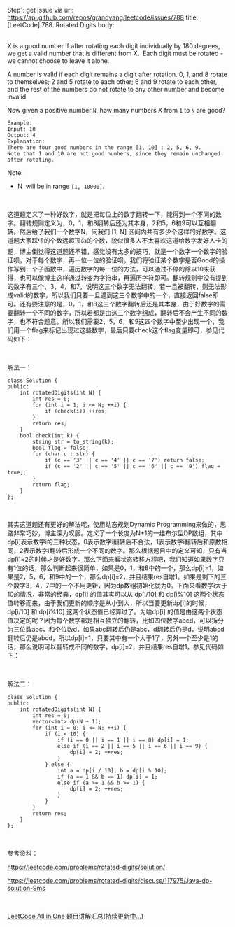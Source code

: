Step1: get issue via url: https://api.github.com/repos/grandyang/leetcode/issues/788 
 title:[LeetCode] 788. Rotated Digits 
 body:  
  

X is a good number if after rotating each digit individually by 180 degrees, we get a valid number that is different from X.  Each digit must be rotated - we cannot choose to leave it alone.

A number is valid if each digit remains a digit after rotation. 0, 1, and 8 rotate to themselves; 2 and 5 rotate to each other; 6 and 9 rotate to each other, and the rest of the numbers do not rotate to any other number and become invalid.

Now given a positive number `N`, how many numbers X from `1` to `N` are good?
    
    
    Example:
    Input: 10
    Output: 4
    Explanation: 
    There are four good numbers in the range [1, 10] : 2, 5, 6, 9.
    Note that 1 and 10 are not good numbers, since they remain unchanged after rotating.
    

Note:

  * N  will be in range `[1, 10000]`.



 

这道题定义了一种好数字，就是把每位上的数字翻转一下，能得到一个不同的数字。翻转规则定义为，0，1，和8翻转后还为其本身，2和5，6和9可以互相翻转。然后给了我们一个数字N，问我们 [1, N] 区间内共有多少个这样的好数字。这道题大家踩👎的个数远超顶👍的个数，貌似很多人不太喜欢这道给数字发好人卡的题，博主倒觉得这道题还不错，感觉没有太多的技巧，就是一个数字一个数字的验证呗，对于每个数字，再一位一位的验证呗。我们将验证某个数字是否Good的操作写到一个子函数中，遍历数字的每一位的方法，可以通过不停的除以10来获得，也可以像博主这样通过转变为字符串，再遍历字符即可。翻转规则中没有提到的数字有三个，3，4，和7，说明这三个数字无法翻转，若一旦被翻转，则无法形成valid的数字，所以我们只要一旦遇到这三个数字中的一个，直接返回false即可。还有要注意的是，0，1，和8这三个数字翻转后还是其本身，由于好数字的需要翻转一个不同的数字，所以若都是由这三个数字组成，翻转后不会产生不同的数字，也不符合题意。所以我们需要2，5，6，和9这四个数字中至少出现一个，我们用一个flag来标记出现过这些数字，最后只要check这个flag变量即可，参见代码如下：

 

解法一：
    
    
    class Solution {
    public:
        int rotatedDigits(int N) {
            int res = 0;
            for (int i = 1; i <= N; ++i) {
                if (check(i)) ++res;
            }
            return res;
        }
        bool check(int k) {
            string str = to_string(k);
            bool flag = false;
            for (char c : str) {
                if (c == '3' || c == '4' || c == '7') return false;
                if (c == '2' || c == '5' || c == '6' || c == '9') flag = true;;
            }
            return flag;
        }
    };

 

其实这道题还有更好的解法呢，使用动态规划Dynamic Programming来做的，思路非常巧妙，博主深为叹服。定义了一个长度为N+1的一维布尔型DP数组，其中dp[i]表示数字i的三种状态，0表示数字i翻转后不合法，1表示数字i翻转后和原数相同，2表示数字i翻转后形成一个不同的数字。那么根据题目中的定义可知，只有当dp[i]=2的时候才是好数字。那么下面来看状态转移方程吧，我们知道如果数字只有1位的话，那么判断起来很简单，如果是0，1，和8中的一个，那么dp[i]=1，如果是2，5，6，和9中的一个，那么dp[i]=2，并且结果res自增1。如果是剩下的三个数字3，4，7中的一个不用更新，因为dp数组初始化就为0。下面来看数字i大于10的情况，非常的经典，dp[i] 的值其实可以从 dp[i/10] 和 dp[i%10] 这两个状态值转移而来，由于我们更新的顺序是从小到大，所以当要更新dp[i]的时候，dp[i/10] 和 dp[i%10] 这两个状态值已经算过了。为啥dp[i] 的值是由这两个状态值决定的呢？因为每个数字都是相互独立的翻转，比如四位数字abcd，可以拆分为三位数abc，和个位数d，如果abc翻转后仍是abc，d翻转后仍是d，说明abcd翻转后仍是abcd，所以dp[i]=1，只要其中有一个大于1了，另外一个至少是1的话，那么说明可以翻转成不同的数字，dp[i]=2，并且结果res自增1，参见代码如下：

 

解法二：
    
    
    class Solution {
    public:
        int rotatedDigits(int N) {
            int res = 0;
            vector<int> dp(N + 1);   
            for (int i = 0; i <= N; ++i) {
                if (i < 10) {
                    if (i == 0 || i == 1 || i == 8) dp[i] = 1;
                    else if (i == 2 || i == 5 || i == 6 || i == 9) {
                        dp[i] = 2; ++res;
                    }
                } else {
                    int a = dp[i / 10], b = dp[i % 10];
                    if (a == 1 && b == 1) dp[i] = 1;
                    else if (a >= 1 && b >= 1) {
                        dp[i] = 2; ++res;
                    }
                }
            }
            return res;
        }
    };

 

参考资料：

<https://leetcode.com/problems/rotated-digits/solution/>

<https://leetcode.com/problems/rotated-digits/discuss/117975/Java-dp-solution-9ms>

 

[LeetCode All in One 题目讲解汇总(持续更新中...)](http://www.cnblogs.com/grandyang/p/4606334.html)
